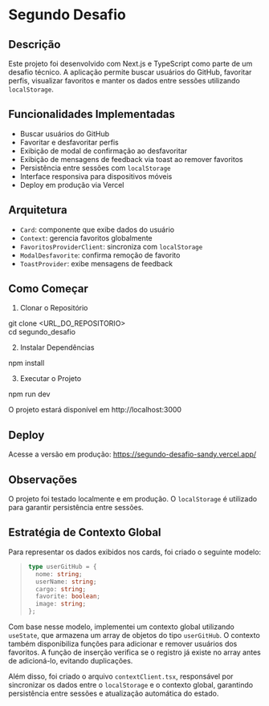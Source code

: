 # Segundo Desafio

## Descrição

Este projeto foi desenvolvido com Next.js e TypeScript como parte de um desafio técnico. A aplicação permite buscar usuários do GitHub, favoritar perfis, visualizar favoritos e manter os dados entre sessões utilizando `localStorage`.

## Funcionalidades Implementadas

- Buscar usuários do GitHub
- Favoritar e desfavoritar perfis
- Exibição de modal de confirmação ao desfavoritar
- Exibição de mensagens de feedback via toast ao remover favoritos
- Persistência entre sessões com `localStorage`
- Interface responsiva para dispositivos móveis
- Deploy em produção via Vercel

## Arquitetura

- `Card`: componente que exibe dados do usuário
- `Context`: gerencia favoritos globalmente
- `FavoritosProviderClient`: sincroniza com `localStorage`
- `ModalDesfavorite`: confirma remoção de favorito
- `ToastProvider`: exibe mensagens de feedback

## Como Começar

1. Clonar o Repositório

git clone <URL_DO_REPOSITORIO>  
cd segundo_desafio

2. Instalar Dependências

npm install

3. Executar o Projeto

npm run dev

O projeto estará disponível em http://localhost:3000

## Deploy

Acesse a versão em produção: https://segundo-desafio-sandy.vercel.app/

## Observações

O projeto foi testado localmente e em produção. O `localStorage` é utilizado para garantir persistência entre sessões.

## Estratégia de Contexto Global

Para representar os dados exibidos nos cards, foi criado o seguinte modelo:

> ```ts
> type userGitHub = {
>   nome: string;
>   userName: string;
>   cargo: string;
>   favorite: boolean;
>   image: string;
> };
> ```

Com base nesse modelo, implementei um contexto global utilizando `useState`, que armazena um array de objetos do tipo `userGitHub`. O contexto também disponibiliza funções para adicionar e remover usuários dos favoritos. A função de inserção verifica se o registro já existe no array antes de adicioná-lo, evitando duplicações.

Além disso, foi criado o arquivo `contextClient.tsx`, responsável por sincronizar os dados entre o `localStorage` e o contexto global, garantindo persistência entre sessões e atualização automática do estado.
